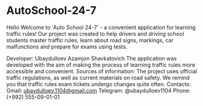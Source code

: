 # AutoSchool-24-7
Hello 
Welcome to 'Auto School 24-7' - a convenient application for learning traffic rules! Our project was created to help drivers and driving school students master traffic rules, learn about road signs, markings, car malfunctions and prepare for exams using tests.

Developer:
Ubaydulloev Azamjon Shavkatovich
The application was developed with the aim of making the process of learning traffic rules more accessible and convenient.
Sources of information:
The project uses official traffic regulations, as well as current materials on road safety.
We remind you that traffic rules exam tickets undergo changes quite often.
Contacts:
Gmail: ubaydulloev.1104@gmail.com
Telegram: @ubaydulloev1104
Phone: (+992) 555-09-01-01
